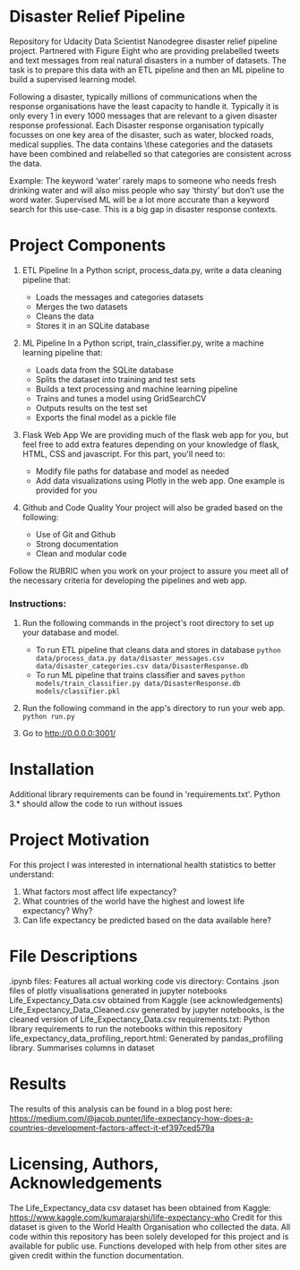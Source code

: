 # Disaster Relief Pipeline
Repository for Udacity Data Scientist Nanodegree disaster relief pipeline project.
Partnered with Figure Eight who are providing prelabelled tweets and text messages from real natural
disasters in a number of datasets. The task is to prepare this data with an ETL pipeline and then an
ML pipeline to build a  supervised learning model. 

Following a disaster, typically millions of communications when the response organisations have the
least capacity to handle it. Typically it is only every 1 in every 1000 messages that are relevant
to a given disaster response professional. Each Disaster response organisation typically focusses on
one key area of the disaster, such as water, blocked roads, medical supplies. The data contains
\these categories and the datasets have been combined and relabelled so that categories are
consistent across the data.

Example: The keyword ‘water’ rarely maps to someone who needs fresh drinking water and will also
miss people who say ‘thirsty’ but don’t use the word water. Supervised ML will be a lot more
accurate than a keyword search for this use-case. This is a big gap in disaster response contexts.

# Project Components
1. ETL Pipeline
In a Python script, process_data.py, write a data cleaning pipeline that:
    - Loads the messages and categories datasets
    - Merges the two datasets
    - Cleans the data
    - Stores it in an SQLite database

2. ML Pipeline
In a Python script, train_classifier.py, write a machine learning pipeline that:
    - Loads data from the SQLite database
    - Splits the dataset into training and test sets
    - Builds a text processing and machine learning pipeline
    - Trains and tunes a model using GridSearchCV
    - Outputs results on the test set
    - Exports the final model as a pickle file

3. Flask Web App
We are providing much of the flask web app for you, but feel free to add extra features depending on
your knowledge of flask, HTML, CSS and javascript. For this part, you'll need to:
    - Modify file paths for database and model as needed
    - Add data visualizations using Plotly in the web app. One example is provided for you

4. Github and Code Quality
Your project will also be graded based on the following:
    - Use of Git and Github
    - Strong documentation
    - Clean and modular code

Follow the RUBRIC when you work on your project to assure you meet all of the necessary criteria for
developing the pipelines and web app.

### Instructions:
1. Run the following commands in the project's root directory to set up your database and model.

    - To run ETL pipeline that cleans data and stores in database
        `python data/process_data.py data/disaster_messages.csv data/disaster_categories.csv data/DisasterResponse.db`
    - To run ML pipeline that trains classifier and saves
        `python models/train_classifier.py data/DisasterResponse.db models/classifier.pkl`

2. Run the following command in the app's directory to run your web app.
    `python run.py`

3. Go to http://0.0.0.0:3001/

# Installation 
Additional library requirements can be found in 'requirements.txt'.
Python 3.* should allow the code to run without issues

# Project Motivation
For this project I was interested in international health statistics to better understand:
1. What factors most affect life expectancy?
2. What countries of the world have the highest and lowest life expectancy? Why?
3. Can life expectancy be predicted based on the data available here?

# File Descriptions
.ipynb files: Features all actual working code
vis directory: Contains .json files of plotly visualisations generated in jupyter notebooks
Life_Expectancy_Data.csv obtained from Kaggle (see acknowledgements)
Life_Expectancy_Data_Cleaned.csv generated by jupyter notebooks, is the cleaned version of Life_Expectancy_Data.csv
requirements.txt: Python library requirements to run the notebooks within this repository
life_expectancy_data_profiling_report.html: Generated by pandas_profiling library. Summarises columns in dataset

# Results
The results of this analysis can be found in a blog post here:
https://medium.com/@jacob.punter/life-expectancy-how-does-a-countries-development-factors-affect-it-ef397ced579a

# Licensing, Authors, Acknowledgements
The Life_Expectancy_data csv dataset has been obtained from Kaggle: https://www.kaggle.com/kumarajarshi/life-expectancy-who
Credit for this dataset is given to the World Health Organisation who collected the data.
All code within this repository has been solely developed for this project and is available for public use. Functions developed with help from other sites are given credit within the function documentation.



